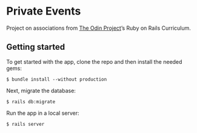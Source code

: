 # Private Events

Project on associations from [The Odin Project](http://www.theodinproject.com)’s Ruby on Rails Curriculum.

## Getting started

To get started with the app, clone the repo and then install the needed gems:

```
$ bundle install --without production
```

Next, migrate the database:

```
$ rails db:migrate
```

Run the app in a local server:

```
$ rails server
```
